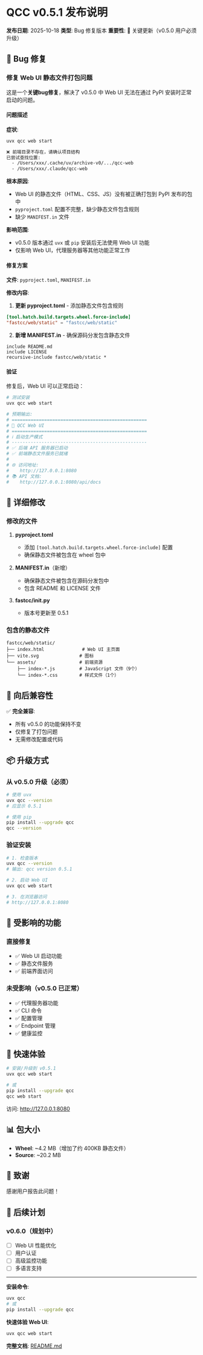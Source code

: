 # QCC v0.5.1 发布说明

**发布日期**: 2025-10-18
**类型**: Bug 修复版本
**重要性**: 🔴 关键更新（v0.5.0 用户必须升级）

## 🐛 Bug 修复

### 修复 Web UI 静态文件打包问题

这是一个**关键bug修复**，解决了 v0.5.0 中 Web UI 无法在通过 PyPI 安装时正常启动的问题。

#### 问题描述

**症状**:
```bash
uvx qcc web start

❌ 前端目录不存在，请确认项目结构
已尝试查找位置:
  - /Users/xxx/.cache/uv/archive-v0/.../qcc-web
  - /Users/xxx/.claude/qcc-web
```

**根本原因**:
- Web UI 的静态文件（HTML、CSS、JS）没有被正确打包到 PyPI 发布的包中
- `pyproject.toml` 配置不完整，缺少静态文件包含规则
- 缺少 `MANIFEST.in` 文件

**影响范围**:
- v0.5.0 版本通过 `uvx` 或 `pip` 安装后无法使用 Web UI 功能
- 仅影响 Web UI，代理服务器等其他功能正常工作

#### 修复方案

**文件**: `pyproject.toml`, `MANIFEST.in`

**修改内容**:

1. **更新 pyproject.toml** - 添加静态文件包含规则
```toml
[tool.hatch.build.targets.wheel.force-include]
"fastcc/web/static" = "fastcc/web/static"
```

2. **新增 MANIFEST.in** - 确保源码分发包含静态文件
```
include README.md
include LICENSE
recursive-include fastcc/web/static *
```

#### 验证

修复后，Web UI 可以正常启动：

```bash
# 测试安装
uvx qcc web start

# 预期输出:
# ==================================================
# 🚀 QCC Web UI
# ==================================================
# ℹ️ 启动生产模式
# --------------------------------------------------
# ✅ 后端 API 服务器已启动
# ✅ 前端静态文件服务已就绪
#
# 🌐 访问地址:
#    http://127.0.0.1:8080
# 📚 API 文档:
#    http://127.0.0.1:8080/api/docs
```

## 📝 详细修改

### 修改的文件

1. **pyproject.toml**
   - 添加 `[tool.hatch.build.targets.wheel.force-include]` 配置
   - 确保静态文件被包含在 wheel 包中

2. **MANIFEST.in**（新增）
   - 确保静态文件被包含在源码分发包中
   - 包含 README 和 LICENSE 文件

3. **fastcc/__init__.py**
   - 版本号更新至 0.5.1

### 包含的静态文件

```
fastcc/web/static/
├── index.html              # Web UI 主页面
├── vite.svg               # 图标
└── assets/                # 前端资源
    ├── index-*.js         # JavaScript 文件（9个）
    └── index-*.css        # 样式文件（1个）
```

## 🔄 向后兼容性

✅ **完全兼容**:
- 所有 v0.5.0 的功能保持不变
- 仅修复了打包问题
- 无需修改配置或代码

## 📦 升级方式

### 从 v0.5.0 升级（必须）

```bash
# 使用 uvx
uvx qcc --version
# 应显示 0.5.1

# 使用 pip
pip install --upgrade qcc
qcc --version
```

### 验证安装

```bash
# 1. 检查版本
uvx qcc --version
# 输出: qcc version 0.5.1

# 2. 启动 Web UI
uvx qcc web start

# 3. 在浏览器访问
# http://127.0.0.1:8080
```

## 🎯 受影响的功能

### 直接修复
- ✅ Web UI 启动功能
- ✅ 静态文件服务
- ✅ 前端界面访问

### 未受影响（v0.5.0 已正常）
- ✅ 代理服务器功能
- ✅ CLI 命令
- ✅ 配置管理
- ✅ Endpoint 管理
- ✅ 健康监控

## 🚀 快速体验

```bash
# 安装/升级到 v0.5.1
uvx qcc web start

# 或
pip install --upgrade qcc
qcc web start
```

访问: http://127.0.0.1:8080

## 📊 包大小

- **Wheel**: ~4.2 MB（增加了约 400KB 静态文件）
- **Source**: ~20.2 MB

## 🙏 致谢

感谢用户报告此问题！

## 📅 后续计划

### v0.6.0（规划中）
- [ ] Web UI 性能优化
- [ ] 用户认证
- [ ] 高级监控功能
- [ ] 多语言支持

---

**安装命令**:
```bash
uvx qcc
# 或
pip install --upgrade qcc
```

**快速体验 Web UI**:
```bash
uvx qcc web start
```

**完整文档**: [README.md](../../README.md)
